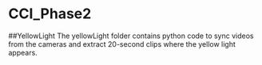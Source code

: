 # CCI_Phase2
##YellowLight 
The yellowLight folder contains python code to sync videos from the cameras and extract 20-second clips where the yellow light appears.
